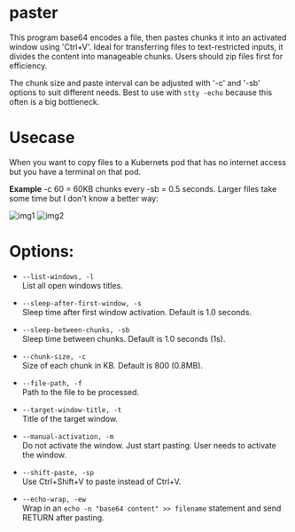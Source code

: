 # paster
This program base64 encodes a file, then pastes chunks it into an activated window using 'Ctrl+V'. Ideal for transferring files to text-restricted inputs, it divides the content into manageable chunks. Users should zip files first for efficiency.

The chunk size and paste interval can be adjusted with '-c' and '-sb' options to suit different needs. Best to use with `stty -echo` because this often is a big bottleneck.

# Usecase
When you want to copy files to a Kubernets pod that has no internet access but you have a terminal on that pod.

**Example** -c 60 = 60KB chunks every -sb = 0.5 seconds. Larger files take some time but I don't know a better way:

![img1](https://github.com/BuFuuu/paster/assets/6349896/363ee266-f6a6-4909-bced-d36a89db26d4)
![img2](https://github.com/BuFuuu/paster/assets/6349896/482eb465-e5f9-4029-b1ec-dd19e09a3782)

# Options:

- `--list-windows, -l`  
  List all open windows titles.

- `--sleep-after-first-window, -s`  
  Sleep time after first window activation. Default is 1.0 seconds.

- `--sleep-between-chunks, -sb`  
  Sleep time between chunks. Default is 1.0 seconds (1s).

- `--chunk-size, -c`  
  Size of each chunk in KB. Default is 800 (0.8MB).

- `--file-path, -f`  
  Path to the file to be processed.

- `--target-window-title, -t`  
  Title of the target window.

- `--manual-activation, -m`  
  Do not activate the window. Just start pasting. User needs to activate the window.

- `--shift-paste, -sp`  
  Use Ctrl+Shift+V to paste instead of Ctrl+V.

- `--echo-wrap, -ew`  
  Wrap in an `echo -n "base64 content" >> filename` statement and send RETURN after pasting.
